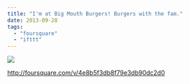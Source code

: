 ```yaml
---
title: "I'm at Big Mouth Burgers! Burgers with the fam."
date: 2013-09-28
tags: 
  - "foursquare"
  - "ifttt"
---
```


![](images/staticmap?center=37.75210851710852,-122.42036029381586&zoom=16&size=710x440&maptype=roadmap&sensor=false&markers=color:red%7C37.75210851710852,-122.42036029381586)  
  
http://foursquare.com/v/4e8b5f3db8f79e3db90dc2d0
